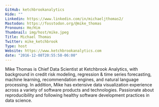 ```yaml
---
GitHub: ketchbrookanalytics
Hide: ""
Linkedin: https://www.linkedin.com/in/michaeljthomas2/
Mastodon: https://fosstodon.org/@mike_thomas
Pronouns: He/Him
Thumbnail: img/host/mike.jpeg
Title: Michael Thomas
Twitter: mike_ketchbrook
Type: host
Website: https://www.ketchbrookanalytics.com
date: "2016-12-08T20:55:58-06:00"
---
```

Mike Thomas is Chief Data Scientist at Ketchbrook Analytics, with background in credit risk modeling, regression & time series forecasting, machine learning, recommendation engines, and natural language processing. In addition, Mike has extensive data visualization experience across a variety of software products and technologies. Passionate about reproducibility and following healthy software development practices in data science.
